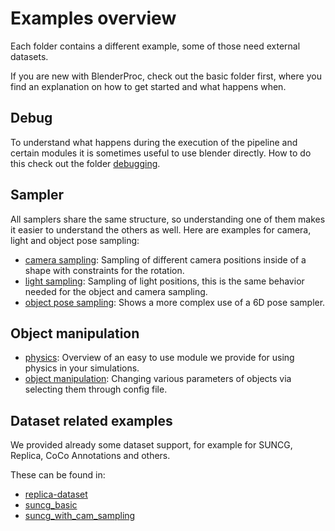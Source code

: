 # Examples overview

Each folder contains a different example, some of those need external datasets.

If you are new with BlenderProc, check out the basic folder first, where you find an explanation on how to get started and what happens when.

## Debug

To understand what happens during the execution of the pipeline and certain modules it is sometimes useful to use blender directly. 
How to do this check out the folder [debugging](debugging).

## Sampler  
All samplers share the same structure, so understanding one of them makes it easier to understand the others as well.
Here are examples for camera, light and object pose sampling: 

* [camera sampling](camera_sampling): Sampling of different camera positions inside of a shape with constraints for the rotation.
* [light sampling](light_sampling): Sampling of light positions, this is the same behavior needed for the object and camera sampling.
* [object pose sampling](object_pose_sampling): Shows a more complex use of a 6D pose sampler.

## Object manipulation

* [physics](physics_positioning): Overview of an easy to use module we provide for using physics in your simulations.
* [object manipulation](object_manipulation): Changing various parameters of objects via selecting them through config file.

## Dataset related examples

We provided already some dataset support, for example for SUNCG, Replica, CoCo Annotations and others.

These can be found in:
* [replica-dataset](replica-dataset)
* [suncg_basic](suncg_basic)
* [suncg_with_cam_sampling](suncg_with_cam_sampling)
